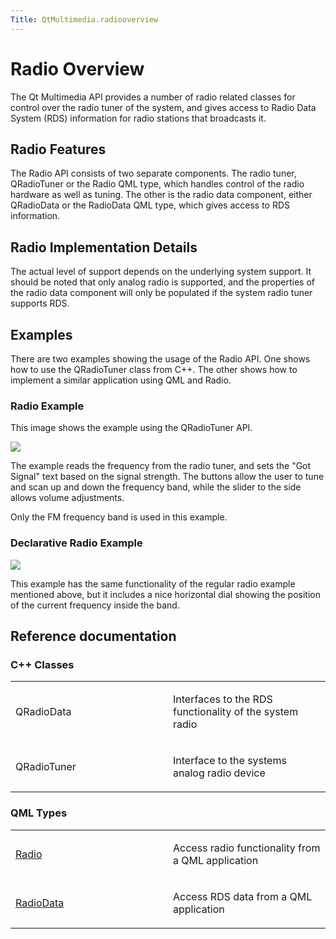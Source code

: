```yaml
---
Title: QtMultimedia.radiooverview
---
```

        
Radio Overview
==============

<span class="subtitle"></span>
<span id="details"></span>
The Qt Multimedia API provides a number of radio related classes for control over the radio tuner of the system, and gives access to Radio Data System (RDS) information for radio stations that broadcasts it.

<span id="radio-features"></span>
Radio Features
--------------

The Radio API consists of two separate components. The radio tuner, QRadioTuner or the Radio QML type, which handles control of the radio hardware as well as tuning. The other is the radio data component, either QRadioData or the RadioData QML type, which gives access to RDS information.

<span id="radio-implementation-details"></span>
Radio Implementation Details
----------------------------

The actual level of support depends on the underlying system support. It should be noted that only analog radio is supported, and the properties of the radio data component will only be populated if the system radio tuner supports RDS.

<span id="examples"></span>
Examples
--------

There are two examples showing the usage of the Radio API. One shows how to use the QRadioTuner class from C++. The other shows how to implement a similar application using QML and Radio.

<span id="radio-example"></span>
### Radio Example

This image shows the example using the QRadioTuner API.

![](https://developer.ubuntu.com/static/devportal_uploaded/5034fc79-0988-4bfa-a32b-99d58f89036e-api/apps/qml/sdk-15.04.1/radiooverview/images/radio-example.png)

The example reads the frequency from the radio tuner, and sets the "Got Signal" text based on the signal strength. The buttons allow the user to tune and scan up and down the frequency band, while the slider to the side allows volume adjustments.

Only the FM frequency band is used in this example.

<span id="declarative-radio-example"></span>
### Declarative Radio Example

![](https://developer.ubuntu.com/static/devportal_uploaded/72e2e82e-a43d-4343-859c-e01c28269144-api/apps/qml/sdk-15.04.1/radiooverview/images/declarative-radio-example.png)

This example has the same functionality of the regular radio example mentioned above, but it includes a nice horizontal dial showing the position of the current frequency inside the band.

<span id="reference-documentation"></span>
Reference documentation
-----------------------

<span id="c-classes"></span>
### C++ Classes

<table>
<colgroup>
<col width="50%" />
<col width="50%" />
</colgroup>
<tbody>
<tr class="odd">
<td><p>QRadioData</p></td>
<td><p>Interfaces to the RDS functionality of the system radio</p></td>
</tr>
<tr class="even">
<td><p>QRadioTuner</p></td>
<td><p>Interface to the systems analog radio device</p></td>
</tr>
</tbody>
</table>

<span id="qml-types"></span>
### QML Types

<table>
<colgroup>
<col width="50%" />
<col width="50%" />
</colgroup>
<tbody>
<tr class="odd">
<td><p><a href="QtMultimedia.Radio.md">Radio</a></p></td>
<td><p>Access radio functionality from a QML application</p></td>
</tr>
<tr class="even">
<td><p><a href="QtMultimedia.RadioData.md">RadioData</a></p></td>
<td><p>Access RDS data from a QML application</p></td>
</tr>
</tbody>
</table>


